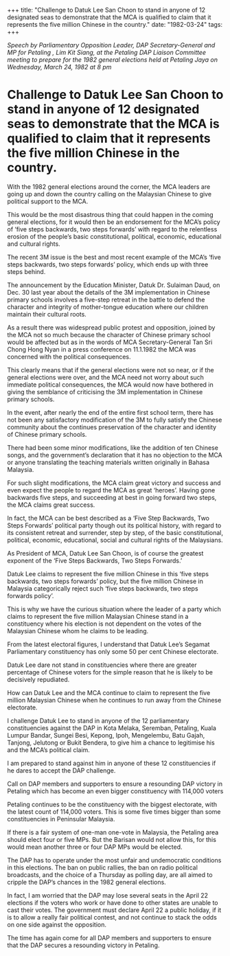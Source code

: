 +++ 
title: "Challenge to Datuk Lee San Choon to stand in anyone of 12 designated seas to demonstrate that the MCA is qualified to claim that it represents the five million Chinese in the country."
date: "1982-03-24"
tags:
+++

_Speech by Parliamentary Opposition Leader, DAP Secretary-General and MP for Petaling , Lim Kit Siang, at the Petaling DAP Liaison Committee meeting to prepare for the 1982 general elections held at Petaling Jaya on Wednesday, March 24, 1982 at 8 pm_

# Challenge to Datuk Lee San Choon to stand in anyone of 12 designated seas to demonstrate that the MCA is qualified to claim that it represents the five million Chinese in the country.		

With the 1982 general elections around the corner, the MCA leaders are going up and down the country calling on the Malaysian Chinese to give political support to the MCA.</u>

This would be the most disastrous  thing that could happen in the coming general elections, for it would then be an endorsement for the MCA’s policy of  ‘five steps backwards, two steps forwards’ with regard to the relentless erosion of the people’s basic constitutional, political, economic, educational and cultural rights.

The recent 3M issue is the best and most recent example of the MCA’s ‘five steps backwards, two steps forwards’ policy, which ends up with three steps behind.

The announcement by the Education Minister, Datuk Dr. Sulaiman Daud, on Dec. 30 last year about the details of the 3M implementation in Chinese primary schools involves a five-step retreat in the battle to defend the character and integrity of  mother-tongue education where our children maintain their cultural roots.

As a result there was widespread public protest and opposition, joined by the MCA not so much because the character of Chinese primary school would be affected but as in the words of MCA Secretary-General Tan Sri Chong Hong Nyan in a press conference on 11.1.1982 the MCA was concerned with the political consequences.

This clearly means that if the general elections were not so near, or if the general elections were over, and the MCA need not worry about such immediate political consequences, the MCA would now have bothered in giving the semblance of criticising the 3M implementation in Chinese primary schools.

In the event, after nearly the end of the entire first school term, there has not been any satisfactory modification of the 3M to fully satisfy the Chinese community about the continues preservation of the character and identity of Chinese primary schools.

There had been some minor modifications, like the addition of ten Chinese songs, and the government’s declaration that it has no objection to the MCA or anyone translating the teaching materials written originally in Bahasa Malaysia.

For such slight modifications, the MCA claim great victory and success and even expect the people to regard the MCA as great ‘heroes’. Having gone backwards five steps, and succeeding at best in going forward two steps, the MCA claims great success.

In fact, the MCA can be best described as a ‘Five Step Backwards, Two Steps Forwards’ political party though out its political history, with regard to its consistent retreat and surrender, step by step, of the basic constitutional, political, economic, educational, social and cultural rights of the Malaysians.

As President of MCA, Datuk Lee San Choon, is of course the greatest exponent of the ‘Five Steps Backwards, Two Steps Forwards.’

Datuk Lee claims to represent the five million Chinese in this ‘five steps backwards, two steps forwards’ policy, but the five million Chinese in Malaysia categorically reject such ‘five steps backwards, two steps forwards policy’.

This is why we have the curious situation where the leader of a party which claims to represent the five million Malaysian Chinese stand in a constituency where his election is not dependent on the votes of the Malaysian Chinese whom he claims to be leading.

From the latest electoral figures, I understand that Datuk Lee’s Segamat Parliamentary constituency has only some 50 per cent Chinese electorate.

Datuk Lee dare not stand in constituencies where there are greater percentage of Chinese voters for the simple reason that he is likely to be decisively repudiated.

How can Datuk Lee and the MCA continue to claim to represent the five million Malaysian Chinese when he continues to run away from the Chinese electorate.

I challenge Datuk Lee to stand in anyone of the 12 parliamentary constituencies against the DAP in Kota Melaka, Seremban, Petaling, Kuala Lumpur Bandar, Sungei Besi, Kepong, Ipoh, Mengelembu, Batu Gajah, Tanjong, Jelutong or Bukit Bendera, to give him a chance to legitimise his and the MCA’s political claim.

I am prepared to stand against him in anyone of these 12 constituencies if he dares to accept the DAP challenge.

Call on DAP members and supporters to ensure a resounding DAP victory in Petaling which has become an even bigger constituency with 114,000 voters						

Petaling continues to be the constituency with the biggest electorate, with the latest count of 114,000 voters. This is some five times bigger than some constituencies in Peninsular Malaysia.

If there is a fair system of one-man one-vote in Malaysia, the Petaling area should elect four or five MPs. But the Barisan would not allow this, for this would mean another three or four DAP MPs would be elected.

The DAP has to operate under the most unfair and undemocratic conditions in this elections. The ban on public rallies, the ban on radio political broadcasts, and the choice of a Thursday as polling day, are all aimed to cripple the DAP’s chances in the 1982 general elections.

In fact, I am worried that the DAP may lose several seats in the April 22 elections if the voters who work or have done to other states are unable to cast their votes. The government must declare April 22 a public holiday, if it is to allow a really fair political contest, and not continue to stack the odds on one side against the opposition.

The time has again come for all DAP members and supporters to ensure that the DAP secures a resounding victory in Petaling.
 
